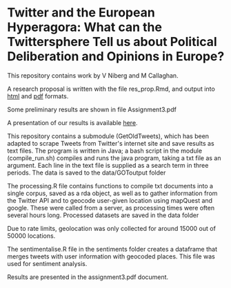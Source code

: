 # Twitter and the European Hyperagora: What can the Twittersphere Tell us about Political Deliberation and Opinions in Europe?

This repository contains work by V Niberg and M Callaghan.

A research proposal is written with  the file res_prop.Rmd, and output into [html](https://cdn.rawgit.com/mcallaghan/col_res_proj/e043bb1/res_prop.html) and [pdf](https://github.com/mcallaghan/col_res_proj/blob/master/res_prop.pdf) formats.

Some preliminary results are shown in file Assignment3.pdf

A presentation of our results is available [here](http://mcallaghan.github.io/col_res_proj/final_project/final_presentation/fin_pres.html).

This repository contains a submodule (GetOldTweets), which has been adapted to scrape Tweets from Twitter's internet site and save results as text files. The program is written in Java; a bash script in the module (compile_run.sh) compiles and runs the java program, taking a txt file as an argument. Each line in the text file is supplied as a search term in three periods. The data is saved to the data/GOToutput folder

The processing.R file contains functions to compile txt documents into a single corpus, saved as a rda object, as well as to gather information from the Twitter API and to geocode user-given location using mapQuest and google. These were called from a server, as processing times were often several hours long. Processed datasets are saved in the data folder

Due to rate limits, geolocation was only collected for around 15000 out of 50000 locations.

The sentimentalise.R file in the sentiments folder creates a dataframe that merges tweets with user information with geocoded places. This file was used for sentiment analysis.

Results are presented in the assignment3.pdf document.
